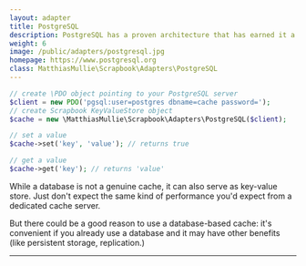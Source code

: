 ```yaml
---
layout: adapter
title: PostgreSQL
description: PostgreSQL has a proven architecture that has earned it a strong reputation for reliability, data integrity, and correctness.
weight: 6
image: /public/adapters/postgresql.jpg
homepage: https://www.postgresql.org
class: MatthiasMullie\Scrapbook\Adapters\PostgreSQL
---
```


```php
// create \PDO object pointing to your PostgreSQL server
$client = new PDO('pgsql:user=postgres dbname=cache password=');
// create Scrapbook KeyValueStore object
$cache = new \MatthiasMullie\Scrapbook\Adapters\PostgreSQL($client);

// set a value
$cache->set('key', 'value'); // returns true

// get a value
$cache->get('key'); // returns 'value'
```

While a database is not a genuine cache, it can also serve as key-value store.
Just don't expect the same kind of performance you'd expect from a dedicated
cache server.

But there could be a good reason to use a database-based cache: it's convenient
if you already use a database and it may have other benefits (like persistent
storage, replication.)

<hr class="sep20">
